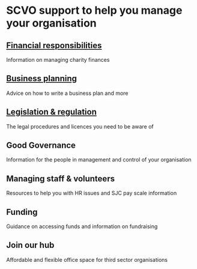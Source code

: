 # SCVO support to help you manage your organisation
## [Financial responsibilities](finance-business-management/index.md)
Information on managing charity finances
## [Business planning](business-planning/index.md)
Advice on how to write a business plan and more
## [Legislation & regulation](legislation/index.md) 
The legal procedures and licences you need to be aware of
## Good Governance
Information for the people in management and control of your organisation
## Managing staff & volunteers
Resources to help you with HR issues and SJC pay scale information
## Funding
Guidance on accessing funds and information on fundraising
## Join our hub
Affordable and flexible office space for third sector organisations
